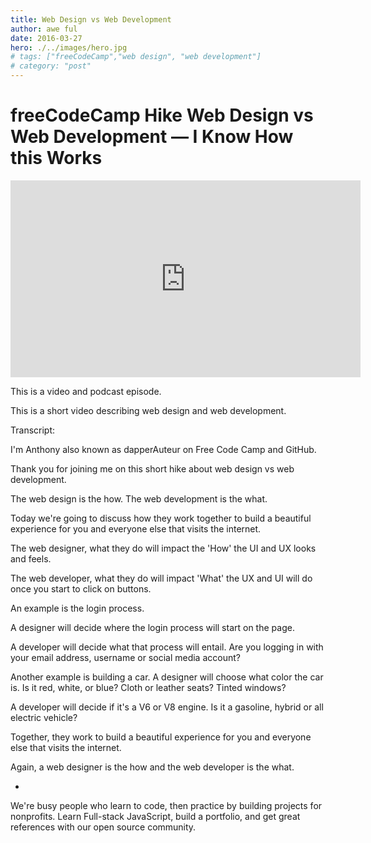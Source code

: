```yaml
---
title: Web Design vs Web Development
author: awe ful
date: 2016-03-27
hero: ./../images/hero.jpg
# tags: ["freeCodeCamp","web design", "web development"]
# category: "post"
---
```


# freeCodeCamp Hike Web Design vs Web Development — I Know How this Works

<center><iframe width="560" height="315" src="https://www.youtube.com/embed/5ZzioWgcObg" frameborder="0" allow="accelerometer; autoplay; encrypted-media; gyroscope; picture-in-picture" allowfullscreen></iframe></center>

This is a video and podcast episode.

This is a short video describing web design and web development.

Transcript:

I'm Anthony also known as dapperAuteur on Free Code Camp and GitHub.

Thank you for joining me on this short hike about web design vs web
development.

The web design is the how. The web development is the what.

Today we're going to discuss how they work together to build a beautiful experience for you and everyone else that visits the internet.

The web designer, what they do will impact the 'How' the UI and UX looks and feels.

The web developer, what they do will impact 'What' the UX and UI will do once you start to click on buttons.

An example is the login process.

A designer will decide where the login process will start on the page.

A developer will decide what that process will entail. Are you logging in with your email address, username or social media account?

Another example is building a car. A designer will choose what color the car is. Is it red, white, or blue? Cloth or leather seats? Tinted windows?

A developer will decide if it's a V6 or V8 engine. Is it a gasoline, hybrid
or all electric vehicle?

Together, they work to build a beautiful experience for you and everyone else that visits the internet.

Again, a web designer is the how and the web developer is the what.

-

We're busy people who learn to code, then practice by building projects for nonprofits. Learn Full-stack JavaScript, build a portfolio, and get great references with our open source community.
